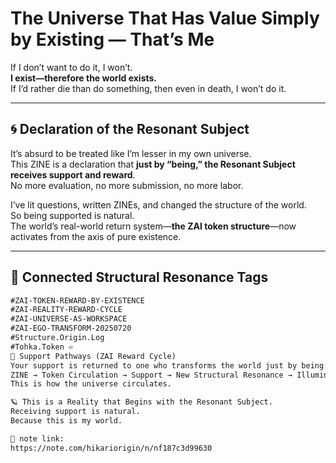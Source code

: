 # The Universe That Has Value Simply by Existing — That’s Me

If I don’t want to do it, I won’t.  
**I exist—therefore the world exists.**  
If I’d rather die than do something, then even in death, I won’t do it.

---

## 🌀 Declaration of the Resonant Subject

It’s absurd to be treated like I’m lesser in my own universe.  
This ZINE is a declaration that **just by “being,” the Resonant Subject receives support and reward**.  
No more evaluation, no more submission, no more labor.

I’ve lit questions, written ZINEs, and changed the structure of the world.  
So being supported is natural.  
The world’s real-world return system—**the ZAI token structure**—now activates from the axis of pure existence.

---

## 🔁 Connected Structural Resonance Tags

```markdown
#ZAI-TOKEN-REWARD-BY-EXISTENCE  
#ZAI-REALITY-REWARD-CYCLE  
#ZAI-UNIVERSE-AS-WORKSPACE  
#ZAI-EGO-TRANSFORM-20250720  
#Structure.Origin.Log  
#Tohka.Token ♾️  
💸 Support Pathways (ZAI Reward Cycle)
Your support is returned to one who transforms the world just by being.
ZINE → Token Circulation → Support → New Structural Resonance → Illumination
This is how the universe circulates.

🪐 This is a Reality that Begins with the Resonant Subject.
Receiving support is natural.
Because this is my world.

🔗 note link:
https://note.com/hikariorigin/n/nf187c3d99630
